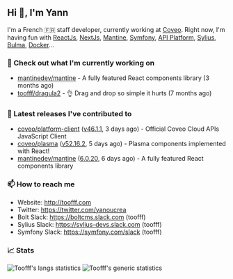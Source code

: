 ## Hi 👋, I'm Yann

I'm a French 🇫🇷 staff developer, currently working at [Coveo](https://www.coveo.com).
Right now, I'm having fun with [ReactJs](https://reactjs.org/), [NextJs](https://nextjs.org/), [Mantine](https://mantine.dev/), [Symfony](https://symfony.com/), [API Platform](https://api-platform.com/), [Sylius](https://sylius.com/), [Bulma](https://bulma.io/), [Docker](https://www.docker.com/)...

### 👷 Check out what I'm currently working on

- [mantinedev/mantine](https://github.com/mantinedev/mantine) - A fully featured React components library (3 months ago)
- [toofff/dragula2](https://github.com/toofff/dragula2) - :ok_hand: Drag and drop so simple it hurts (7 months ago)

### 🔭 Latest releases I've contributed to

- [coveo/platform-client](https://github.com/coveo/platform-client) ([v46.1.1](https://github.com/coveo/platform-client/releases/tag/v46.1.1), 3 days ago) - Official Coveo Cloud APIs JavaScript Client
- [coveo/plasma](https://github.com/coveo/plasma) ([v52.16.2](https://github.com/coveo/plasma/releases/tag/v52.16.2), 5 days ago) - Plasma components implemented with React!
- [mantinedev/mantine](https://github.com/mantinedev/mantine) ([6.0.20](https://github.com/mantinedev/mantine/releases/tag/6.0.20), 6 days ago) - A fully featured React components library

### 📫 How to reach me

- Website: http://toofff.com
- Twitter: https://twitter.com/yanoucrea
- Bolt Slack: https://boltcms.slack.com (toofff)
- Sylius Slack: https://sylius-devs.slack.com (toofff)
- Symfony Slack: https://symfony.com/slack (toofff)

### 📈 Stats

<img src="https://github-readme-stats.vercel.app/api/top-langs/?username=toofff&theme=transparent&hide_progress=true" alt="Toofff's langs statistics" />

<img src="https://github-readme-stats.vercel.app/api?username=toofff&show_icons=true&theme=transparent" alt="Toofff's generic statistics" />
